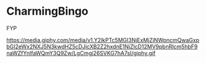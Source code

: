 # CharmingBingo
FYP


https://media.giphy.com/media/v1.Y2lkPTc5MGI3NjExMjZjNWpncmQwaGxpbGI2eWx2NXJ5N3kwdHZ5cDJicXB2Z2hxdnE1NiZlcD12MV9pbnRlcm5hbF9naWZfYnlfaWQmY3Q9Zw/LgCmgj26SVKG7hA7sI/giphy.gif
